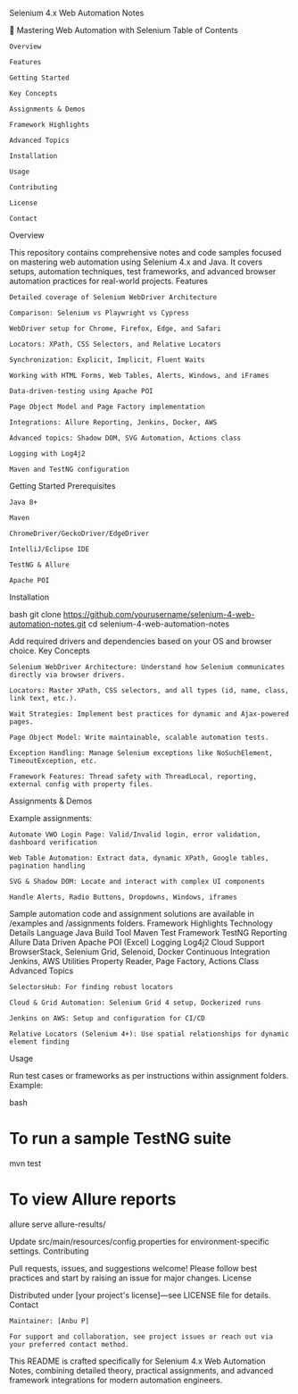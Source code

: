 Selenium 4.x Web Automation Notes

📗 Mastering Web Automation with Selenium
Table of Contents

    Overview

    Features

    Getting Started

    Key Concepts

    Assignments & Demos

    Framework Highlights

    Advanced Topics

    Installation

    Usage

    Contributing

    License

    Contact

Overview

This repository contains comprehensive notes and code samples focused on mastering web automation using Selenium 4.x and Java. It covers setups, automation techniques, test frameworks, and advanced browser automation practices for real-world projects.
Features

    Detailed coverage of Selenium WebDriver Architecture

    Comparison: Selenium vs Playwright vs Cypress

    WebDriver setup for Chrome, Firefox, Edge, and Safari

    Locators: XPath, CSS Selectors, and Relative Locators

    Synchronization: Explicit, Implicit, Fluent Waits

    Working with HTML Forms, Web Tables, Alerts, Windows, and iFrames

    Data-driven-testing using Apache POI

    Page Object Model and Page Factory implementation

    Integrations: Allure Reporting, Jenkins, Docker, AWS

    Advanced topics: Shadow DOM, SVG Automation, Actions class

    Logging with Log4j2

    Maven and TestNG configuration

Getting Started
Prerequisites

    Java 8+

    Maven

    ChromeDriver/GeckoDriver/EdgeDriver

    IntelliJ/Eclipse IDE

    TestNG & Allure

    Apache POI

Installation

bash
git clone https://github.com/yourusername/selenium-4-web-automation-notes.git
cd selenium-4-web-automation-notes

Add required drivers and dependencies based on your OS and browser choice.
Key Concepts

    Selenium WebDriver Architecture: Understand how Selenium communicates directly via browser drivers.

    Locators: Master XPath, CSS selectors, and all types (id, name, class, link text, etc.).

    Wait Strategies: Implement best practices for dynamic and Ajax-powered pages.

    Page Object Model: Write maintainable, scalable automation tests.

    Exception Handling: Manage Selenium exceptions like NoSuchElement, TimeoutException, etc.

    Framework Features: Thread safety with ThreadLocal, reporting, external config with property files.

Assignments & Demos

Example assignments:

    Automate VWO Login Page: Valid/Invalid login, error validation, dashboard verification

    Web Table Automation: Extract data, dynamic XPath, Google tables, pagination handling

    SVG & Shadow DOM: Locate and interact with complex UI components

    Handle Alerts, Radio Buttons, Dropdowns, Windows, iframes

Sample automation code and assignment solutions are available in /examples and /assignments folders.
Framework Highlights
Technology	Details
Language	Java
Build Tool	Maven
Test Framework	TestNG
Reporting	Allure
Data Driven	Apache POI (Excel)
Logging	Log4j2
Cloud Support	BrowserStack, Selenium Grid, Selenoid, Docker
Continuous Integration	Jenkins, AWS
Utilities	Property Reader, Page Factory, Actions Class
Advanced Topics

    SelectorsHub: For finding robust locators

    Cloud & Grid Automation: Selenium Grid 4 setup, Dockerized runs

    Jenkins on AWS: Setup and configuration for CI/CD

    Relative Locators (Selenium 4+): Use spatial relationships for dynamic element finding

Usage

Run test cases or frameworks as per instructions within assignment folders. Example:

bash
# To run a sample TestNG suite
mvn test

# To view Allure reports
allure serve allure-results/

Update src/main/resources/config.properties for environment-specific settings.
Contributing

Pull requests, issues, and suggestions welcome! Please follow best practices and start by raising an issue for major changes.
License

Distributed under [your project's license]—see LICENSE file for details.
Contact

    Maintainer: [Anbu P]

    For support and collaboration, see project issues or reach out via your preferred contact method.

This README is crafted specifically for Selenium 4.x Web Automation Notes, combining detailed theory, practical assignments, and advanced framework integrations for modern automation engineers.